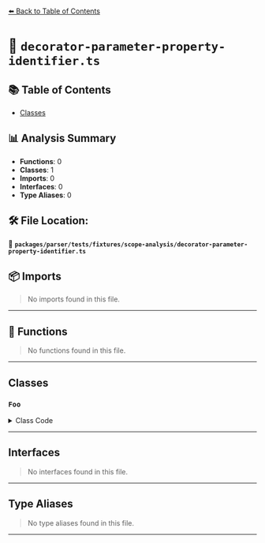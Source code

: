 [⬅️ Back to Table of Contents](../../../../../index.md)

# 📄 `decorator-parameter-property-identifier.ts`

## 📚 Table of Contents

- [Classes](#classes)

## 📊 Analysis Summary

- **Functions**: 0
- **Classes**: 1
- **Imports**: 0
- **Interfaces**: 0
- **Type Aliases**: 0

## 🛠️ File Location:
📂 **`packages/parser/tests/fixtures/scope-analysis/decorator-parameter-property-identifier.ts`**

## 📦 Imports

> No imports found in this file.


---

## 🔧 Functions

> No functions found in this file.


---

## Classes

### `Foo`

<details><summary>Class Code</summary>

```ts
export default class Foo {
  constructor(@Dec test: string) {}
}
```
</details>


---

## Interfaces

> No interfaces found in this file.


---

## Type Aliases

> No type aliases found in this file.


---